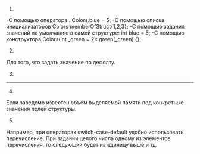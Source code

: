1.
-C помощью оператора .
Colors.blue = 5;
-C помощью списка инициализаторов 
Colors memberOfStruct{1,2,3};
-C помощью задания значений по умолчанию в самой структуре: 
int blue = 5;
-C помощью конструктора 
Colors(int _green = 2): green(_green) {};

2.
Для того, что задать значение по дефолту.

3.
---

4.
Если заведомо известен объем выделяемой памяти под конкретные значения полей структуры.

5.
Например, при операторах switch-case-default удобно использовать перечисление. При задании целого числа одному из элементов перечисления, то следующий будет на единицу выше и тд. 
